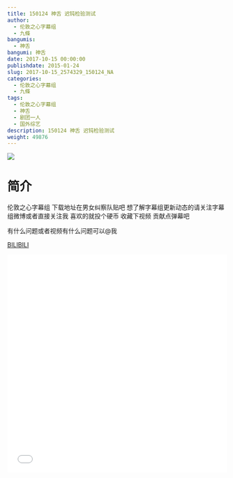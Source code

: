 ```yaml
---
title: 150124 神舌 迟钝检验测试
author: 
  - 伦敦之心字幕组
  - 九條
bangumis: 
  - 神舌
bangumi: 神舌
date: 2017-10-15 00:00:00
publishdate: 2015-01-24
slug: 2017-10-15_2574329_150124_NA
categories: 
  - 伦敦之心字幕组
  - 九條
tags: 
  - 伦敦之心字幕组
  - 神舌
  - 剧团一人
  - 国外综艺
description: 150124 神舌 迟钝检验测试
weight: 49876
---
```


![](https://i.imgur.com/paywFfV.jpg)

# 简介  
伦敦之心字幕组 下载地址在男女纠察队贴吧 想了解字幕组更新动态的请关注字幕组微博或者直接关注我 喜欢的就投个硬币 收藏下视频 贡献点弹幕吧
有什么问题或者视频有什么问题可以@我

  [BILIBILI](https://www.bilibili.com/video/av2574329/)


  <iframe src="//www.bilibili.com/html/html5player.html?cid=4021281&aid=2574329" width="100%" height="500" frameborder="0" allowfullscreen="allowfullscreen"></iframe>
